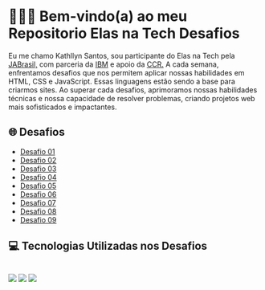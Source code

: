<h1> 👩🏾‍💻 Bem-vindo(a) ao meu Repositorio Elas na Tech Desafios</h1>
 <p>Eu me chamo Kathllyn Santos, sou participante do Elas na Tech pela <a href="https://jabrasil.org.br/elasnatech23/" target="_blank">JABrasil,</a> com parceria da <a href="https://www.ibm.com/br-pt?utm_content=SRCWW&p1=Search&p4=43700065491227438&p5=e&gclid=CjwKCAjwpJWoBhA8EiwAHZFzfnSDNqSIm0TA8k1wG7aUTtsn-Pfe5bS0GGTJIjKM7XGsfoawnjoP_BoCdhcQAvD_BwE&gclsrc=aw.ds" target="_blank">IBM</a> e apoio da <a href="https://www.grupoccr.com.br/grupo-ccr/trabalhe-conosco/"target="_blank">CCR.</a> 
A cada semana, enfrentamos desafios que nos permitem aplicar nossas habilidades em HTML, CSS e JavaScript. Essas linguagens estão sendo a base para criarmos sites. Ao superar cada desafios, aprimoramos nossas habilidades técnicas e nossa capacidade de resolver problemas, criando projetos web mais sofisticados e impactantes.</p>

<h2> 🌐 Desafios</h2> 

- <a href="https://github.com/KathllynSantos/Elas-Na-Tech-Desafio1" target="_blank">Desafio 01</a>
- <a href="https://github.com/KathllynSantos/Elas-Na-Tech-Desafio2" target="_blank">Desafio 02</a>
- <a href="https://github.com/KathllynSantos/Elas-Na-Tech-Desafio3" target="_black">Desafio 03</a>
- <a href="https://github.com/KathllynSantos/Elas-Na-Tech-Desafio4" target="_black">Desafio 04</a>
- <a href="https://github.com/KathllynSantos/Elas-Na-Tech-Desafio5" target="_black">Desafio 05</a>
- <a href="https://github.com/KathllynSantos/Elas-Na-Tech-Desafio6" target="_black">Desafio 06</a>
- <a href="https://github.com/KathllynSantos/Elas-Na-Tech-Desafio7" target="_black">Desafio 07</a>
- <a href="https://github.com/KathllynSantos/Elas-Na-Tech-Desafio8" target="_black">Desafio 08</a>
- <a href="https://github.com/KathllynSantos/Elas-Na-Tech-Desafio9" target="_black">Desafio 09</a>

<h2> 💻 Tecnologias Utilizadas nos Desafios</h2>

<div stayle="display: inline_block"><br/>
<img src= "https://img.shields.io/badge/HTML5-E34F26?style=for-the-badge&logo=html5&logoColor=white"/>
<img src= "https://img.shields.io/badge/CSS3-1572B6?style=for-the-badge&logo=css3&logoColor=white"/>
<img src= "https://img.shields.io/badge/JavaScript-323330?style=for-the-badge&logo=javascript&logoColor=F7DF1E"/>
</div>

